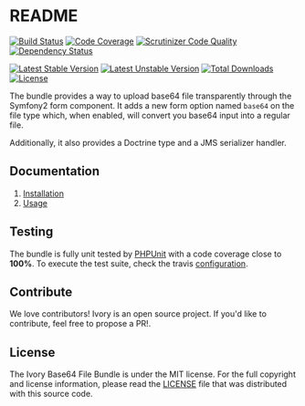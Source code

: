 # README

[![Build Status](https://travis-ci.org/egeloen/IvoryBase64FileBundle.svg?branch=master)](http://travis-ci.org/egeloen/IvoryBase64FileBundle)
[![Code Coverage](https://scrutinizer-ci.com/g/egeloen/IvoryBase64FileBundle/badges/coverage.png?b=master)](https://scrutinizer-ci.com/g/egeloen/IvoryBase64FileBundle/?branch=master)
[![Scrutinizer Code Quality](https://scrutinizer-ci.com/g/egeloen/IvoryBase64FileBundle/badges/quality-score.png?b=master)](https://scrutinizer-ci.com/g/egeloen/IvoryBase64FileBundle/?branch=master)
[![Dependency Status](http://www.versioneye.com/php/egeloen:base54-file-bundle/badge.svg)](http://www.versioneye.com/php/egeloen:base64-file-bundle)

[![Latest Stable Version](https://poser.pugx.org/egeloen/base64-file-bundle/v/stable.svg)](https://packagist.org/packages/egeloen/base64-file-bundle)
[![Latest Unstable Version](https://poser.pugx.org/egeloen/base64-file-bundle/v/unstable.svg)](https://packagist.org/packages/egeloen/base64-file-bundle)
[![Total Downloads](https://poser.pugx.org/egeloen/base64-file-bundle/downloads.svg)](https://packagist.org/packages/egeloen/base64-file-bundle)
[![License](https://poser.pugx.org/egeloen/base64-file-bundle/license.svg)](https://packagist.org/packages/egeloen/base64-file-bundle)

The bundle provides a way to upload base64 file transparently through the Symfony2 form component. It
adds a new form option named `base64` on the file type which, when enabled, will convert you base64 
input into a regular file.
 
Additionally, it also provides a Doctrine type and a JMS serializer handler.

## Documentation

 1. [Installation](/Resources/doc/installation.md)
 2. [Usage](/Resources/doc/usage.md)

## Testing

The bundle is fully unit tested by [PHPUnit](http://www.phpunit.de/) with a code coverage close to **100%**. To
execute the test suite, check the travis [configuration](/.travis.yml).

## Contribute

We love contributors! Ivory is an open source project. If you'd like to contribute, feel free to propose a PR!.

## License

The Ivory Base64 File Bundle is under the MIT license. For the full copyright and license information, please read the
[LICENSE](/LICENSE) file that was distributed with this source code.
